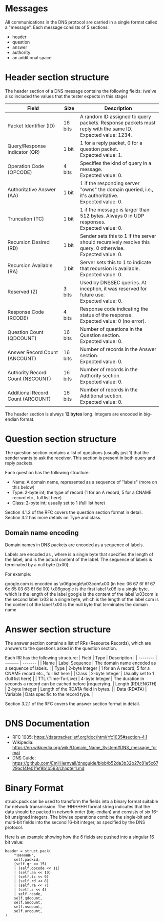 # Messages

All communications in the DNS protocol are carried in a single format called a "message". Each message consists of 5 sections: 
* header
* question
* answer
* authority
* an additional space

# Header section structure

The header section of a DNS message contains the following fields: (we've also included the values that the tester expects in this stage)

| Field	| Size	| Description |
| -------- | ------- | ------- |
| Packet Identifier (ID) | 16 bits | A random ID assigned to query packets. Response packets must reply with the same ID. <br/>Expected value: 1234. |
| Query/Response Indicator (QR) | 1 bit | 1 for a reply packet, 0 for a question packet. <br/>Expected value: 1. |
| Operation Code (OPCODE) | 4 bits | Specifies the kind of query in a message. <br/>Expected value: 0. |
| Authoritative Answer (AA) | 1 bit | 1 if the responding server "owns" the domain queried, i.e., it's authoritative. <br/>Expected value: 0. |
| Truncation (TC) | 1 bit | 1 if the message is larger than 512 bytes. Always 0 in UDP responses. <br/>Expected value: 0. |
| Recursion Desired (RD) | 1 bit | Sender sets this to 1 if the server should recursively resolve this query, 0 otherwise. <br/>Expected value: 0. |
| Recursion Available (RA) | 1 bit | Server sets this to 1 to indicate that recursion is available. <br/>Expected value: 0. |
| Reserved (Z) | 3 bits | Used by DNSSEC queries. At inception, it was reserved for future use. <br/>Expected value: 0. |
| Response Code (RCODE) | 4 bits | Response code indicating the status of the response. <br/>Expected value: 0 (no error). |
| Question Count (QDCOUNT) | 16 bits | Number of questions in the Question section. <br/>Expected value: 0. |
| Answer Record Count (ANCOUNT) | 16 bits | Number of records in the Answer section. <br/>Expected value: 0. |
| Authority Record Count (NSCOUNT) | 16 bits | Number of records in the Authority section. <br/>Expected value: 0. |
| Additional Record Count (ARCOUNT) | 16 bits | Number of records in the Additional section. <br/>Expected value: 0. |


The header section is always **12 bytes** long. Integers are encoded in big-endian format.

# Question section structure

The question section contains a list of questions (usually just 1) that the sender wants to ask the receiver. This section is present in both query and reply packets.

Each question has the following structure:
* Name: A domain name, represented as a sequence of "labels" (more on this below)
* Type: 2-byte int; the type of record (1 for an A record, 5 for a CNAME record etc., full list here)
* Class: 2-byte int; usually set to 1 (full list here)

Section 4.1.2 of the RFC covers the question section format in detail. Section 3.2 has more details on Type and class.

## Domain name encoding
Domain names in DNS packets are encoded as a sequence of labels.

Labels are encoded as <length><content>, where <length> is a single byte that specifies the length of the label, and <content> is the actual content of the label. The sequence of labels is terminated by a null byte (\x00).

For example:

google.com is encoded as \x06google\x03com\x00 (in hex: 06 67 6f 6f 67 6c 65 03 63 6f 6d 00)
\x06google is the first label
\x06 is a single byte, which is the length of the label
google is the content of the label
\x03com is the second label
\x03 is a single byte, which is the length of the label
com is the content of the label
\x00 is the null byte that terminates the domain name

# Answer section structure
The answer section contains a list of RRs (Resource Records), which are answers to the questions asked in the question section.

Each RR has the following structure:
| Field	| Type	| Description |
| -------- | ------- | ------- |
| Name | Label Sequence | The domain name encoded as a sequence of labels. |
| Type | 2-byte Integer | 1 for an A record, 5 for a CNAME record etc., full list here |
| Class | 2-byte Integer | Usually set to 1 (full list here) |
| TTL (Time-To-Live) | 4-byte Integer | The duration in seconds a record can be cached before  |requerying.
| Length (RDLENGTH) | 2-byte Integer | Length of the RDATA field in bytes. |
| Data (RDATA) | Variable | Data specific to the record type. |

Section 3.2.1 of the RFC covers the answer section format in detail.

# DNS Documentation

* RFC 1035: https://datatracker.ietf.org/doc/html/rfc1035#section-4.1
* Wikipedia: https://en.wikipedia.org/wiki/Domain_Name_System#DNS_message_format
* DNS Guide: https://github.com/EmilHernvall/dnsguide/blob/b52da3b32b27c81e5c6729ac14fe01fef8b1b593/chapter1.md

# Binary Format

struck.pack can be used to transform the fields into a binary format suitable for network transmission. The !HHHHHH format string indicates that the data should be packed in network order (big-endian) and consists of six 16-bit unsigned integers. The bitwise operations combine the single-bit and multi-bit fields into the second 16-bit integer, as specified by the DNS protocol.

Here is an example showing how the 6 fields are pushed into a singular 16 bit value:
```
header = struct.pack(
    "!HHHHHH",
    self.packid,
    (self.qr << 15)
    | (self.opcode << 11)
    | (self.aa << 10)
    | (self.tc << 9)
    | (self.rd << 8)
    | (self.ra << 7)
    | (self.z << 4)
    | self.rcode,
    self.qdcount,
    self.ancount,
    self.nscount,
    self.arcount,
)
```
